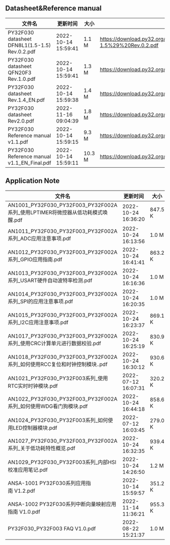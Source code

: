 ## Datasheet&Reference manual
|文件名|更新时间|大小|下载地址|
|---|---|---|---|
|PY32F030 datasheet DFN8L1(1.5-1.5) Rev.0.2.pdf|2022-10-14 15:59:41|1.1 M|<https://download.py32.org/Datasheet%26Reference%20manual/PY32F030%20datasheet%20DFN8L1%281.5-1.5%29%20Rev.0.2.pdf>|
|PY32F030 datasheet QFN20F3 Rev.1.0.pdf|2022-10-14 15:59:41|1.3 M|<https://download.py32.org/Datasheet%26Reference%20manual/PY32F030%20datasheet%20QFN20F3%20Rev.1.0.pdf>|
|PY32F030 datasheet Rev.1.4_EN.pdf|2022-10-14 15:59:38|1.4 M|<https://download.py32.org/Datasheet%26Reference%20manual/PY32F030%20datasheet%20Rev.1.4_EN.pdf>|
|PY32F030 datasheet Rev2.0.pdf|2022-11-16 09:04:39|1.8 M|<https://download.py32.org/Datasheet%26Reference%20manual/PY32F030%20datasheet%20Rev2.0.pdf>|
|PY32F030 Reference manual v1.1.pdf|2022-10-14 15:59:15|9.3 M|<https://download.py32.org/Datasheet%26Reference%20manual/PY32F030%20Reference%20manual%20v1.1.pdf>|
|PY32F030 Reference manual v1.1_EN_Final.pdf|2022-10-14 15:59:11|10.3 M|<https://download.py32.org/Datasheet%26Reference%20manual/PY32F030%20Reference%20manual%20v1.1_EN_Final.pdf>|
## Application Note
|文件名|更新时间|大小|下载地址|
|---|---|---|---|
|AN1001_PY32F030_PY32F003_PY32F002A系列_使用LPTIMER将微控器从低功耗模式唤醒.pdf|2022-10-24 16:36:20|847.5 K|<https://download.py32.org/Application%20Note/AN1001_PY32F030_PY32F003_PY32F002A%E7%B3%BB%E5%88%97_%E4%BD%BF%E7%94%A8LPTIMER%E5%B0%86%E5%BE%AE%E6%8E%A7%E5%99%A8%E4%BB%8E%E4%BD%8E%E5%8A%9F%E8%80%97%E6%A8%A1%E5%BC%8F%E5%94%A4%E9%86%92.pdf>|
|AN1011_PY32F030_PY32F003_PY32F002A系列_ADC应用注意事项.pdf|2022-10-24 16:13:56|1.0 M|<https://download.py32.org/Application%20Note/AN1011_PY32F030_PY32F003_PY32F002A%E7%B3%BB%E5%88%97_ADC%E5%BA%94%E7%94%A8%E6%B3%A8%E6%84%8F%E4%BA%8B%E9%A1%B9.pdf>|
|AN1012_PY32F030_PY32F003_PY32F002A系列_GPIO应用指南.pdf|2022-10-24 16:41:41|863.2 K|<https://download.py32.org/Application%20Note/AN1012_PY32F030_PY32F003_PY32F002A%E7%B3%BB%E5%88%97_GPIO%E5%BA%94%E7%94%A8%E6%8C%87%E5%8D%97.pdf>|
|AN1013_PY32F030_PY32F003_PY32F002A系列_USART硬件自动波特率检测.pdf|2022-10-24 16:16:36|1.0 M|<https://download.py32.org/Application%20Note/AN1013_PY32F030_PY32F003_PY32F002A%E7%B3%BB%E5%88%97_USART%E7%A1%AC%E4%BB%B6%E8%87%AA%E5%8A%A8%E6%B3%A2%E7%89%B9%E7%8E%87%E6%A3%80%E6%B5%8B.pdf>|
|AN1014_PY32F030_PY32F003_PY32F002A系列_SPI的应用注意事项.pdf|2022-10-24 16:20:35|1.0 M|<https://download.py32.org/Application%20Note/AN1014_PY32F030_PY32F003_PY32F002A%E7%B3%BB%E5%88%97_SPI%E7%9A%84%E5%BA%94%E7%94%A8%E6%B3%A8%E6%84%8F%E4%BA%8B%E9%A1%B9.pdf>|
|AN1015_PY32F030_PY32F003_PY32F002A系列_I2C应用注意事项.pdf|2022-10-24 16:23:37|869.1 K|<https://download.py32.org/Application%20Note/AN1015_PY32F030_PY32F003_PY32F002A%E7%B3%BB%E5%88%97_I2C%E5%BA%94%E7%94%A8%E6%B3%A8%E6%84%8F%E4%BA%8B%E9%A1%B9.pdf>|
|AN1017_PY32F030_PY32F003_PY32F002A系列_使用CRC计算单元进行数据校验.pdf|2022-10-24 16:25:19|830.9 K|<https://download.py32.org/Application%20Note/AN1017_PY32F030_PY32F003_PY32F002A%E7%B3%BB%E5%88%97_%E4%BD%BF%E7%94%A8CRC%E8%AE%A1%E7%AE%97%E5%8D%95%E5%85%83%E8%BF%9B%E8%A1%8C%E6%95%B0%E6%8D%AE%E6%A0%A1%E9%AA%8C.pdf>|
|AN1018_PY32F030_PY32F003_PY32F002A系列_如何使用RCC复位和时钟控制模块..pdf|2022-10-24 16:30:12|930.6 K|<https://download.py32.org/Application%20Note/AN1018_PY32F030_PY32F003_PY32F002A%E7%B3%BB%E5%88%97_%E5%A6%82%E4%BD%95%E4%BD%BF%E7%94%A8RCC%E5%A4%8D%E4%BD%8D%E5%92%8C%E6%97%B6%E9%92%9F%E6%8E%A7%E5%88%B6%E6%A8%A1%E5%9D%97..pdf>|
|AN1021_PY32F030_PY32F003系列_使用RTC实时时钟模块.pdf|2022-07-12 16:07:31|320.2 K|<https://download.py32.org/Application%20Note/AN1021_PY32F030_PY32F003%E7%B3%BB%E5%88%97_%E4%BD%BF%E7%94%A8RTC%E5%AE%9E%E6%97%B6%E6%97%B6%E9%92%9F%E6%A8%A1%E5%9D%97.pdf>|
|AN1022_PY32F030_PY32F003_PY32F002A系列_如何使用WDG看门狗模块.pdf|2022-10-24 16:44:18|858.6 K|<https://download.py32.org/Application%20Note/AN1022_PY32F030_PY32F003_PY32F002A%E7%B3%BB%E5%88%97_%E5%A6%82%E4%BD%95%E4%BD%BF%E7%94%A8WDG%E7%9C%8B%E9%97%A8%E7%8B%97%E6%A8%A1%E5%9D%97.pdf>|
|AN1024_PY32F030_PY32F003系列_如何使用LED控制器模块.pdf|2022-07-12 16:03:45|279.0 K|<https://download.py32.org/Application%20Note/AN1024_PY32F030_PY32F003%E7%B3%BB%E5%88%97_%E5%A6%82%E4%BD%95%E4%BD%BF%E7%94%A8LED%E6%8E%A7%E5%88%B6%E5%99%A8%E6%A8%A1%E5%9D%97.pdf>|
|AN1027_PY32F030_PY32F003_PY32F002A系列_关于低功耗特性概览.pdf|2022-10-24 16:32:35|939.4 K|<https://download.py32.org/Application%20Note/AN1027_PY32F030_PY32F003_PY32F002A%E7%B3%BB%E5%88%97_%E5%85%B3%E4%BA%8E%E4%BD%8E%E5%8A%9F%E8%80%97%E7%89%B9%E6%80%A7%E6%A6%82%E8%A7%88.pdf>|
|AN1029_PY32F030_PY32F003系列_内部HSI校准应用笔记.pdf|2022-10-24 14:26:50|1.2 M|<https://download.py32.org/Application%20Note/AN1029_PY32F030_PY32F003%E7%B3%BB%E5%88%97_%E5%86%85%E9%83%A8HSI%E6%A0%A1%E5%87%86%E5%BA%94%E7%94%A8%E7%AC%94%E8%AE%B0.pdf>|
|ANSA-1001 PY32F030系列应用指南 V1.2.pdf|2022-10-14 15:59:57|351.2 K|<https://download.py32.org/Application%20Note/ANSA-1001%20PY32F030%E7%B3%BB%E5%88%97%E5%BA%94%E7%94%A8%E6%8C%87%E5%8D%97%C2%A0V1.2.pdf>|
|ANSA-1002 PY32F030系列中断向量映射应用指南 V1.0.pdf|2022-11-14 11:36:21|955.3 K|<https://download.py32.org/Application%20Note/ANSA-1002%20PY32F030%E7%B3%BB%E5%88%97%E4%B8%AD%E6%96%AD%E5%90%91%E9%87%8F%E6%98%A0%E5%B0%84%E5%BA%94%E7%94%A8%E6%8C%87%E5%8D%97%C2%A0V1.0.pdf>|
|PY32F030_PY32F003 FAQ V1.0.pdf|2022-08-22 15:21:37|1.0 M|<https://download.py32.org/Application%20Note/PY32F030_PY32F003%20FAQ%20V1.0.pdf>|
